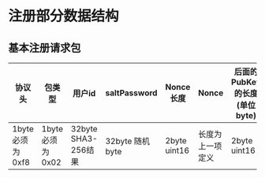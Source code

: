 # 注册部分数据结构
## 基本注册请求包
| 协议头           | 包类型           | 用户id              | saltPassword    | Nonce长度    | Nonce            | 后面的PubKey的长度(单位byte)    | PubKey           | 后面EncryptedUserData长度(单位byte) | EncryptedUserData |
| ---------------- | ---------------- | ------------------- | --------------- | ------------ | ---------------- | ------------------------------- | ---------------- | ----------------------------------- | ----------------- |
| 1byte 必须为0xf8 | 1byte 必须为0x02 | 32byte SHA3-256结果 | 32byte 随机byte | 2byte uint16 | 长度为上一项定义 | 2byte uint16                    | 长度为上一项定义 | 4byte uint32                        | 长度为上一项定义  |